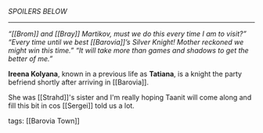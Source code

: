 *SPOILERS BELOW*

___

 *“[[Brom]] and [[Bray]] Martikov, must we do this every time I am to visit?”*
*“Every time until we best [[Barovia]]’s Silver Knight! Mother reckoned we might win this time.”*
*“It will take more than games and shadows to get the better of me.”*


**Ireena Kolyana**, known in a previous life as **Tatiana**, is a knight the party befriend shortly after arriving in [[Barovia]].

She was [[Strahd]]'s sister and I'm really hoping Taanit will come along and fill this bit in cos [[Sergei]] told us a lot.

tags: [[Barovia Town]]